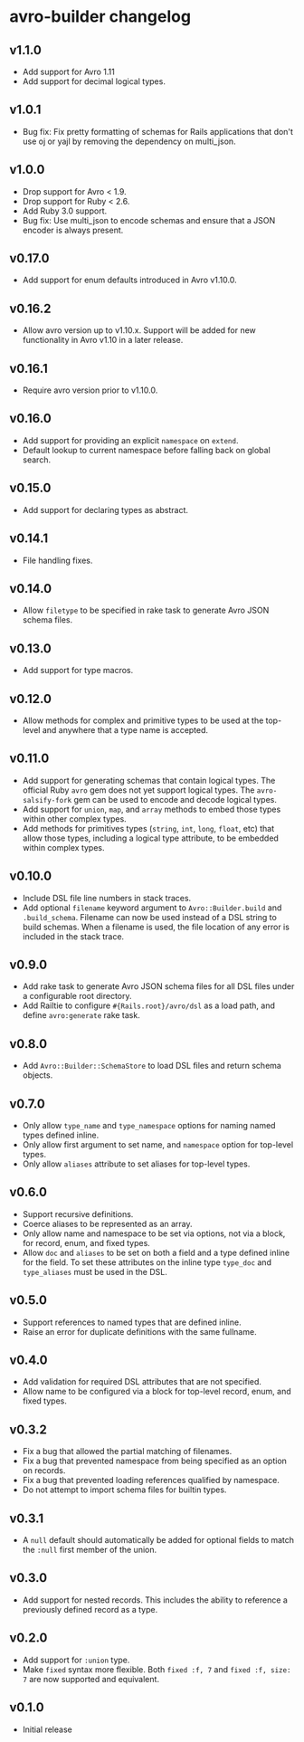 # avro-builder changelog

## v1.1.0
- Add support for Avro 1.11
- Add support for decimal logical types.

## v1.0.1
- Bug fix: Fix pretty formatting of schemas for Rails applications that don't 
  use oj or yajl by removing the dependency on multi_json.

## v1.0.0
- Drop support for Avro < 1.9.
- Drop support for Ruby < 2.6.
- Add Ruby 3.0 support.
- Bug fix: Use multi_json to encode schemas and ensure that a JSON encoder
  is always present.

## v0.17.0
- Add support for enum defaults introduced in Avro v1.10.0.

## v0.16.2
- Allow avro version up to v1.10.x. Support will be added for new
  functionality in Avro v1.10 in a later release.

## v0.16.1
- Require avro version prior to v1.10.0.

## v0.16.0
- Add support for providing an explicit `namespace` on `extend`. 
- Default lookup to current namespace before falling back on global search. 

## v0.15.0
- Add support for declaring types as abstract.

## v0.14.1
- File handling fixes.

## v0.14.0
- Allow `filetype` to be specified in rake task to generate Avro JSON schema
  files.

## v0.13.0
- Add support for type macros.

## v0.12.0
- Allow methods for complex and primitive types to be used at the top-level and
  anywhere that a type name is accepted.

## v0.11.0
- Add support for generating schemas that contain logical types. The official
  Ruby `avro` gem does not yet support logical types. The `avro-salsify-fork` gem
  can be used to encode and decode logical types.
- Add support for `union`, `map`, and `array` methods to embed those types
  within other complex types.
- Add methods for primitives types (`string`, `int`, `long`, `float`, etc)
  that allow those types, including a logical type attribute, to be embedded
  within complex types.

## v0.10.0
- Include DSL file line numbers in stack traces.
- Add optional `filename` keyword argument to `Avro::Builder.build` and
  `.build_schema`. Filename can now be used instead of a DSL string to build
  schemas. When a filename is used, the file location of any error is included
  in the stack trace.

## v0.9.0
- Add rake task to generate Avro JSON schema files for all DSL files under a
  configurable root directory.
- Add Railtie to configure `#{Rails.root}/avro/dsl` as a load path, and define
  `avro:generate` rake task.

## v0.8.0
- Add `Avro::Builder::SchemaStore` to load DSL files and return schema objects.

## v0.7.0
- Only allow `type_name` and `type_namespace` options for naming named types
  defined inline.
- Only allow first argument to set name, and `namespace` option for top-level
  types.
- Only allow `aliases` attribute to set aliases for top-level types.

## v0.6.0
- Support recursive definitions.
- Coerce aliases to be represented as an array.
- Only allow name and namespace to be set via options, not via a block, for
  record, enum, and fixed types.
- Allow `doc` and `aliases` to be set on both a field and a type defined inline
  for the field. To set these attributes on the inline type `type_doc` and 
  `type_aliases` must be used in the DSL.

## v0.5.0
- Support references to named types that are defined inline.
- Raise an error for duplicate definitions with the same fullname.

## v0.4.0
- Add validation for required DSL attributes that are not specified.
- Allow name to be configured via a block for top-level record, enum, and fixed
  types.

## v0.3.2
- Fix a bug that allowed the partial matching of filenames.
- Fix a bug that prevented namespace from being specified as an option on
  records.
- Fix a bug that prevented loading references qualified by namespace.
- Do not attempt to import schema files for builtin types.

## v0.3.1
- A `null` default should automatically be added for optional fields to match
  the `:null` first member of the union.

## v0.3.0
- Add support for nested records. This includes the ability to reference a
  previously defined record as a type.

## v0.2.0
- Add support for `:union` type.
- Make `fixed` syntax more flexible. Both `fixed :f, 7` and `fixed :f, size: 7`
  are now supported and equivalent.

## v0.1.0
- Initial release
